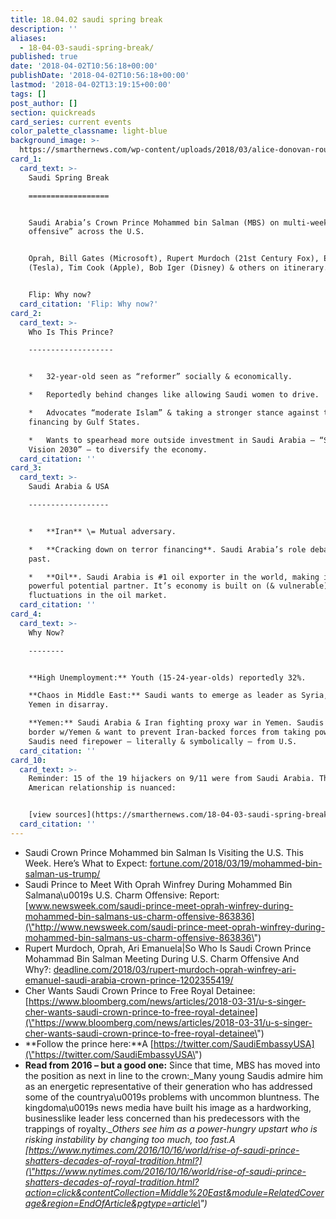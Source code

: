 ```yaml
---
title: 18.04.02 saudi spring break
description: ''
aliases:
  - 18-04-03-saudi-spring-break/
published: true
date: '2018-04-02T10:56:18+00:00'
publishDate: '2018-04-02T10:56:18+00:00'
lastmod: '2018-04-02T13:19:15+00:00'
tags: []
post_author: []
section: quickreads
card_series: current events
color_palette_classname: light-blue
background_image: >-
  https://smarthernews.com/wp-content/uploads/2018/03/alice-donovan-rouse-74481-unsplash-scaled.jpg
card_1:
  card_text: >-
    Saudi Spring Break

    ==================


    Saudi Arabia’s Crown Prince Mohammed bin Salman (MBS) on multi-week “charm
    offensive” across the U.S.


    Oprah, Bill Gates (Microsoft), Rupert Murdoch (21st Century Fox), Elon Musk
    (Tesla), Tim Cook (Apple), Bob Iger (Disney) & others on itinerary.


    Flip: Why now?
  card_citation: 'Flip: Why now?'
card_2:
  card_text: >-
    Who Is This Prince?

    -------------------


    *   32-year-old seen as “reformer” socially & economically.

    *   Reportedly behind changes like allowing Saudi women to drive.

    *   Advocates “moderate Islam” & taking a stronger stance against terror
    financing by Gulf States.

    *   Wants to spearhead more outside investment in Saudi Arabia – “Saudi
    Vision 2030” – to diversify the economy.
  card_citation: ''
card_3:
  card_text: >-
    Saudi Arabia & USA

    ------------------


    *   **Iran** \= Mutual adversary.

    *   **Cracking down on terror financing**. Saudi Arabia’s role debated in
    past.

    *   **Oil**. Saudi Arabia is #1 oil exporter in the world, making it a
    powerful potential partner. It’s economy is built on (& vulnerable) to
    fluctuations in the oil market.
  card_citation: ''
card_4:
  card_text: >-
    Why Now?

    --------


    **High Unemployment:** Youth (15-24-year-olds) reportedly 32%.  

    **Chaos in Middle East:** Saudi wants to emerge as leader as Syria, Iraq,
    Yemen in disarray.  

    **Yemen:** Saudi Arabia & Iran fighting proxy war in Yemen. Saudis share
    border w/Yemen & want to prevent Iran-backed forces from taking power.
    Saudis need firepower – literally & symbolically – from U.S.
  card_citation: ''
card_10:
  card_text: >-
    Reminder: 15 of the 19 hijackers on 9/11 were from Saudi Arabia. The Saudi &
    American relationship is nuanced:


    [view sources](https://smarthernews.com/18-04-03-saudi-spring-break/)
  card_citation: ''
---
```

*   Saudi Crown Prince Mohammed bin Salman Is Visiting the U.S. This Week. Here’s What to Expect: [fortune.com/2018/03/19/mohammed-bin-salman-us-trump/](\"http://fortune.com/2018/03/19/mohammed-bin-salman-us-trump/\")
*   Saudi Prince to Meet With Oprah Winfrey During Mohammed Bin Salmana\\u0019s U.S. Charm Offensive: Report: [www.newsweek.com/saudi-prince-meet-oprah-winfrey-during-mohammed-bin-salmans-us-charm-offensive-863836](\"http://www.newsweek.com/saudi-prince-meet-oprah-winfrey-during-mohammed-bin-salmans-us-charm-offensive-863836\")
*   Rupert Murdoch, Oprah, Ari Emanuela|So Who Is Saudi Crown Prince Mohammad Bin Salman Meeting During U.S. Charm Offensive And Why?: [deadline.com/2018/03/rupert-murdoch-oprah-winfrey-ari-emanuel-saudi-arabia-crown-prince-1202355419/](\"http://deadline.com/2018/03/rupert-murdoch-oprah-winfrey-ari-emanuel-saudi-arabia-crown-prince-1202355419/\")
*   Cher Wants Saudi Crown Prince to Free Royal Detainee: [https://www.bloomberg.com/news/articles/2018-03-31/u-s-singer-cher-wants-saudi-crown-prince-to-free-royal-detainee](\"https://www.bloomberg.com/news/articles/2018-03-31/u-s-singer-cher-wants-saudi-crown-prince-to-free-royal-detainee\")
*   **Follow the prince here:**A [https://twitter.com/SaudiEmbassyUSA](\"https://twitter.com/SaudiEmbassyUSA\")
*   **Read from 2016 – but a good one:** Since that time, MBS has moved into the position as next in line to the crown:_Many young Saudis admire him as an energetic representative of their generation who has addressed some of the countrya\\u0019s problems with uncommon bluntness. The kingdoma\\u0019s news media have built his image as a hardworking, businesslike leader less concerned than his predecessors with the trappings of royalty.__Others see him as a power-hungry upstart who is risking instability by changing too much, too fast.A [https://www.nytimes.com/2016/10/16/world/rise-of-saudi-prince-shatters-decades-of-royal-tradition.html?](\"https://www.nytimes.com/2016/10/16/world/rise-of-saudi-prince-shatters-decades-of-royal-tradition.html?action=click&contentCollection=Middle%20East&module=RelatedCoverage&region=EndOfArticle&pgtype=article\")_